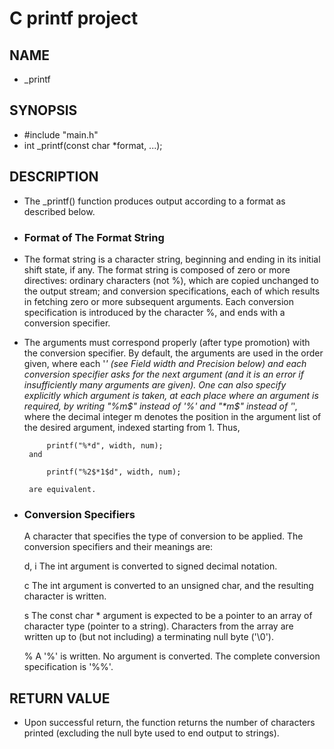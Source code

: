 # C printf project

## NAME

- _printf

## SYNOPSIS

- #include "main.h"
- int _printf(const char *format, ...);


## DESCRIPTION

- The _printf() function produces output according to a format as described below.


- ### Format of The Format String

- The format string is a character string, beginning and ending in its initial shift state, if any.  The format string is composed
  of zero or more directives: ordinary characters (not %), which are copied unchanged to the output stream; and conversion
  specifications, each of which results in fetching zero or more subsequent arguments.  Each conversion specification is
  introduced by the character %, and ends with a conversion specifier.

- The arguments must correspond properly (after type promotion) with the conversion specifier.  By default, the arguments are
  used in the order given, where each '*' (see Field width and Precision below) and each conversion specifier asks for the next
  argument (and it is an error if insufficiently many arguments are given).  One can also specify explicitly which argument is taken,
  at each place where an argument is required, by writing "%m$" instead of '%' and "*m$" instead of '*', where the decimal
  integer m denotes the position in the argument list of the desired argument, indexed starting from 1.  Thus,

           printf("%*d", width, num);
       and

           printf("%2$*1$d", width, num);

       are equivalent.


- ### Conversion Specifiers
  A character that specifies the type of conversion to be applied. The conversion specifiers and their meanings are:

  d, i   The int argument is converted to signed decimal notation.

  c      The int argument is converted to an unsigned char, and the resulting character is written.

  s      The const char * argument is expected to be a pointer to an array of character type (pointer to a string).
         Characters from the array are written up to (but not including) a terminating null byte ('\0').

  %      A '%' is written.  No argument is converted.  The complete conversion specification is '%%'.


## RETURN VALUE

- Upon successful return, the function returns the number of characters printed (excluding the null byte used to end output to strings).

